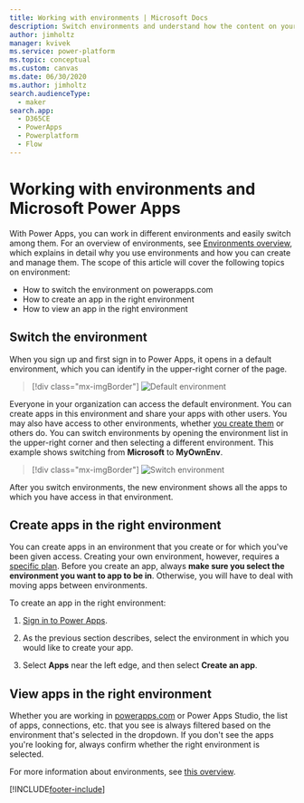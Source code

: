 ```yaml
---
title: Working with environments | Microsoft Docs
description: Switch environments and understand how the content on your pages change.
author: jimholtz
manager: kvivek
ms.service: power-platform
ms.topic: conceptual
ms.custom: canvas
ms.date: 06/30/2020
ms.author: jimholtz
search.audienceType: 
  - maker
search.app:
  - D365CE
  - PowerApps
  - Powerplatform
  - Flow
---
```

# Working with environments and Microsoft Power Apps
With Power Apps, you can work in different environments and easily switch among them. For an overview of environments, see [Environments overview](environments-overview.md), which explains in detail why you use environments and how you can create and manage them. The scope of this article will cover the following topics on environment:

- How to switch the environment on powerapps.com
- How to create an app in the right environment
- How to view an app in the right environment

## Switch the environment
When you sign up and first sign in to Power Apps, it opens in a default environment, which you can identify in the upper-right corner of the page.

> [!div class="mx-imgBorder"]
> ![Default environment](media/env-dropdown.png)

Everyone in your organization can access the default environment. You can create apps in this environment and share your apps with other users. You may also have access to other environments, whether [you create them](create-environment.md) or others do. You can switch environments by opening the environment list in the upper-right corner and then selecting a different environment. This example shows switching from **Microsoft** to **MyOwnEnv**.

> [!div class="mx-imgBorder"]
> ![Switch environment](media/switch-environment2.png)

After you switch environments, the new environment shows all the apps to which you have access in that environment.

## Create apps in the right environment
You can create apps in an environment that you create or for which you've been given access. Creating your own environment, however, requires a [specific plan](pricing-billing-skus.md). Before you create an app, always **make sure you select the environment you want to app to be in**. Otherwise, you will have to deal with moving apps between environments.

To create an app in the right environment:

1. [Sign in to Power Apps](https://make.powerapps.com?utm_source=padocs&utm_medium=linkinadoc&utm_campaign=referralsfromdoc).

1. As the previous section describes, select the environment in which you would like to create your app.

1. Select **Apps** near the left edge, and then select **Create an app**.

## View apps in the right environment
Whether you are working in [powerapps.com](https://make.powerapps.com?utm_source=padocs&utm_medium=linkinadoc&utm_campaign=referralsfromdoc) or Power Apps Studio, the list of apps, connections, etc. that you see is always filtered based on the environment that's selected in the dropdown. If you don't see the apps you're looking for, always confirm whether the right environment is selected.

For more information about environments, see [this overview](environments-overview.md).


[!INCLUDE[footer-include](../includes/footer-banner.md)]